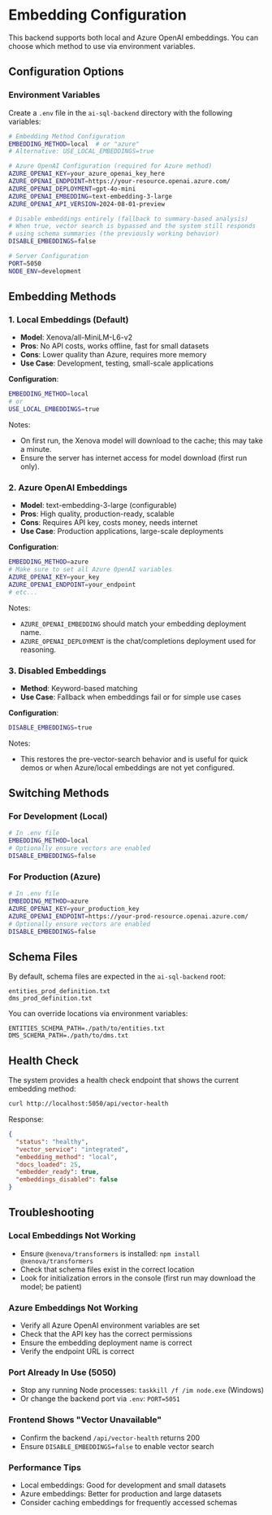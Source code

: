 # Embedding Configuration

This backend supports both local and Azure OpenAI embeddings. You can choose which method to use via environment variables.

## Configuration Options

### Environment Variables

Create a `.env` file in the `ai-sql-backend` directory with the following variables:

```bash
# Embedding Method Configuration
EMBEDDING_METHOD=local  # or "azure"
# Alternative: USE_LOCAL_EMBEDDINGS=true

# Azure OpenAI Configuration (required for Azure method)
AZURE_OPENAI_KEY=your_azure_openai_key_here
AZURE_OPENAI_ENDPOINT=https://your-resource.openai.azure.com/
AZURE_OPENAI_DEPLOYMENT=gpt-4o-mini
AZURE_OPENAI_EMBEDDING=text-embedding-3-large
AZURE_OPENAI_API_VERSION=2024-08-01-preview

# Disable embeddings entirely (fallback to summary-based analysis)
# When true, vector search is bypassed and the system still responds
# using schema summaries (the previously working behavior)
DISABLE_EMBEDDINGS=false

# Server Configuration
PORT=5050
NODE_ENV=development
```

## Embedding Methods

### 1. Local Embeddings (Default)
- **Model**: Xenova/all-MiniLM-L6-v2
- **Pros**: No API costs, works offline, fast for small datasets
- **Cons**: Lower quality than Azure, requires more memory
- **Use Case**: Development, testing, small-scale applications

**Configuration**:
```bash
EMBEDDING_METHOD=local
# or
USE_LOCAL_EMBEDDINGS=true
```

Notes:
- On first run, the Xenova model will download to the cache; this may take a minute.
- Ensure the server has internet access for model download (first run only).

### 2. Azure OpenAI Embeddings
- **Model**: text-embedding-3-large (configurable)
- **Pros**: High quality, production-ready, scalable
- **Cons**: Requires API key, costs money, needs internet
- **Use Case**: Production applications, large-scale deployments

**Configuration**:
```bash
EMBEDDING_METHOD=azure
# Make sure to set all Azure OpenAI variables
AZURE_OPENAI_KEY=your_key
AZURE_OPENAI_ENDPOINT=your_endpoint
# etc...
```

Notes:
- `AZURE_OPENAI_EMBEDDING` should match your embedding deployment name.
- `AZURE_OPENAI_DEPLOYMENT` is the chat/completions deployment used for reasoning.

### 3. Disabled Embeddings
- **Method**: Keyword-based matching
- **Use Case**: Fallback when embeddings fail or for simple use cases

**Configuration**:
```bash
DISABLE_EMBEDDINGS=true
```

Notes:
- This restores the pre-vector-search behavior and is useful for quick demos
  or when Azure/local embeddings are not yet configured.

## Switching Methods

### For Development (Local)
```bash
# In .env file
EMBEDDING_METHOD=local
# Optionally ensure vectors are enabled
DISABLE_EMBEDDINGS=false
```

### For Production (Azure)
```bash
# In .env file
EMBEDDING_METHOD=azure
AZURE_OPENAI_KEY=your_production_key
AZURE_OPENAI_ENDPOINT=https://your-prod-resource.openai.azure.com/
# Optionally ensure vectors are enabled
DISABLE_EMBEDDINGS=false
```

## Schema Files

By default, schema files are expected in the `ai-sql-backend` root:

```
entities_prod_definition.txt
dms_prod_definition.txt
```

You can override locations via environment variables:

```
ENTITIES_SCHEMA_PATH=./path/to/entities.txt
DMS_SCHEMA_PATH=./path/to/dms.txt
```

## Health Check

The system provides a health check endpoint that shows the current embedding method:

```bash
curl http://localhost:5050/api/vector-health
```

Response:
```json
{
  "status": "healthy",
  "vector_service": "integrated",
  "embedding_method": "local",
  "docs_loaded": 25,
  "embedder_ready": true,
  "embeddings_disabled": false
}
```

## Troubleshooting

### Local Embeddings Not Working
- Ensure `@xenova/transformers` is installed: `npm install @xenova/transformers`
- Check that schema files exist in the correct location
- Look for initialization errors in the console
  (first run may download the model; be patient)

### Azure Embeddings Not Working
- Verify all Azure OpenAI environment variables are set
- Check that the API key has the correct permissions
- Ensure the embedding deployment name is correct
- Verify the endpoint URL is correct

### Port Already In Use (5050)
- Stop any running Node processes: `taskkill /f /im node.exe` (Windows)
- Or change the backend port via `.env`: `PORT=5051`

### Frontend Shows "Vector Unavailable"
- Confirm the backend `/api/vector-health` returns 200
- Ensure `DISABLE_EMBEDDINGS=false` to enable vector search

### Performance Tips
- Local embeddings: Good for development and small datasets
- Azure embeddings: Better for production and large datasets
- Consider caching embeddings for frequently accessed schemas

